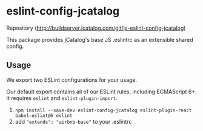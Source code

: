 # eslint-config-jcatalog

Repository (http://buildserver.jcatalog.com/git/js-eslint-config-jcatalog)

This package provides jCatalog's base JS .eslintrc as an extensible shared config.

## Usage

We export two ESLint configurations for your usage.

Our default export contains all of our ESLint rules, including ECMAScript 6+. It requires `eslint` and `eslint-plugin-import`.

1. `npm install --save-dev eslint-config-jcatalog eslint-plugin-react babel-eslint@6 eslint`
2. add `"extends": "airbnb-base"` to your .eslintrc
